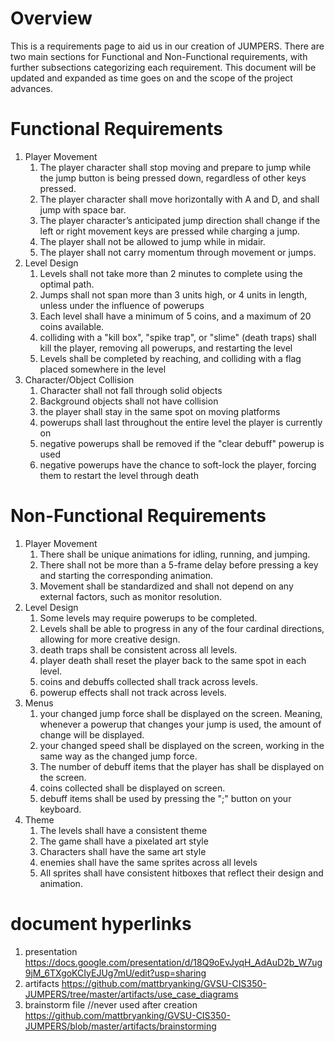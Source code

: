 # Overview

This is a requirements page to aid us in our creation of JUMPERS. There are two main sections for Functional and Non-Functional requirements, with further subsections categorizing each requirement. This document will be updated and expanded as time goes on and the scope of the project advances.

# Functional Requirements
1. Player Movement
    1. The player character shall stop moving and prepare to jump while the jump button is being pressed down, regardless of other keys pressed.
    2. The player character shall move horizontally with A and D, and shall jump with space bar.
    3. The player character’s anticipated jump direction shall change if the left or right movement keys are pressed while charging a jump.
    4. The player shall not be allowed to jump while in midair.
    5. The player shall not carry momentum through movement or jumps.
2. Level Design
    1. Levels shall not take more than 2 minutes to complete using the optimal path.
    2. Jumps shall not span more than 3 units high, or 4 units in length, unless under the influence of powerups
    3. Each level shall have a minimum of 5 coins, and a maximum of 20 coins available.
    4. colliding with a "kill box", "spike trap", or "slime" (death traps) shall kill the player, removing all powerups, and restarting the level
    5. Levels shall be completed by reaching, and colliding with a flag placed somewhere in the level
3. Character/Object Collision
    1. Character shall not fall through solid objects
    2. Background objects shall not have collision
    3. the player shall stay in the same spot on moving platforms
    4. powerups shall last throughout the entire level the player is currently on
    5. negative powerups shall be removed if the "clear debuff" powerup is used
    6. negative powerups have the chance to soft-lock the player, forcing them to restart the level through death

# Non-Functional Requirements
1. Player Movement
    1. There shall be unique animations for idling, running, and jumping.
    2. There shall not be more than a 5-frame delay before pressing a key and starting the corresponding animation.
    3. Movement shall be standardized and shall not depend on any external factors, such as monitor resolution.
2. Level Design
    1. Some levels may require powerups to be completed.
    2. Levels shall be able to progress in any of the four cardinal directions, allowing for more creative design.
    3. death traps shall be consistent across all levels.
    4. player death shall reset the player back to the same spot in each level.
    5. coins and debuffs collected shall track across levels.
    6. powerup effects shall not track across levels.
3. Menus
    1. your changed jump force shall be displayed on the screen. Meaning, whenever a powerup that changes your jump is used, the amount of change will be displayed.
    2. your changed speed shall be displayed on the screen, working in the same way as the changed jump force.
    3. The number of debuff items that the player has shall be displayed on the screen.
    4. coins collected shall be displayed on screen.
    5. debuff items shall be used by pressing the ";" button on your keyboard.
4. Theme
    1. The levels shall have a consistent theme
    2. The game shall have a pixelated art style
    3. Characters shall have the same art style
    4. enemies shall have the same sprites across all levels
    5. All sprites shall have consistent hitboxes that reflect their design and animation.


# document hyperlinks

1. presentation
    https://docs.google.com/presentation/d/18Q9oEvJyqH_AdAuD2b_W7ug9jM_6TXgoKCIyEJUg7mU/edit?usp=sharing
2. artifacts
    https://github.com/mattbryanking/GVSU-CIS350-JUMPERS/tree/master/artifacts/use_case_diagrams
3. brainstorm file //never used after creation
    https://github.com/mattbryanking/GVSU-CIS350-JUMPERS/blob/master/artifacts/brainstorming
